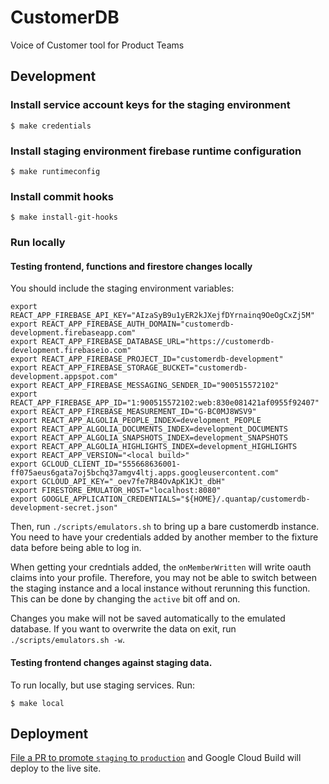 # CustomerDB

Voice of Customer tool for Product Teams

## Development

### Install service account keys for the staging environment

```
$ make credentials
```

### Install staging environment firebase runtime configuration

```
$ make runtimeconfig
```

### Install commit hooks

```
$ make install-git-hooks
```

### Run locally

#### Testing frontend, functions and firestore changes locally

You should include the staging environment variables:

```
export REACT_APP_FIREBASE_API_KEY="AIzaSyB9u1yER2kJXejfDYrnainq9OeOgCxZj5M"
export REACT_APP_FIREBASE_AUTH_DOMAIN="customerdb-development.firebaseapp.com"
export REACT_APP_FIREBASE_DATABASE_URL="https://customerdb-development.firebaseio.com"
export REACT_APP_FIREBASE_PROJECT_ID="customerdb-development"
export REACT_APP_FIREBASE_STORAGE_BUCKET="customerdb-development.appspot.com"
export REACT_APP_FIREBASE_MESSAGING_SENDER_ID="900515572102"
export REACT_APP_FIREBASE_APP_ID="1:900515572102:web:830e081421af0955f92407"
export REACT_APP_FIREBASE_MEASUREMENT_ID="G-BC0MJ8WSV9"
export REACT_APP_ALGOLIA_PEOPLE_INDEX=development_PEOPLE
export REACT_APP_ALGOLIA_DOCUMENTS_INDEX=development_DOCUMENTS
export REACT_APP_ALGOLIA_SNAPSHOTS_INDEX=development_SNAPSHOTS
export REACT_APP_ALGOLIA_HIGHLIGHTS_INDEX=development_HIGHLIGHTS
export REACT_APP_VERSION="<local build>"
export GCLOUD_CLIENT_ID="555668636001-ff075aeus6gata7oj5bchq37amgv4ltj.apps.googleusercontent.com"
export GCLOUD_API_KEY="_oev7fe7RB4OvApK1KJt_dbH"
export FIRESTORE_EMULATOR_HOST="localhost:8080"
export GOOGLE_APPLICATION_CREDENTIALS="${HOME}/.quantap/customerdb-development-secret.json"
```

Then, run `./scripts/emulators.sh` to bring up a bare customerdb instance.
You need to have your credentials added by another member to the fixture data before being able to log in.

When getting your credntials added, the `onMemberWritten` will write oauth claims into your profile. Therefore, you may not be able to switch between the staging instance and a local instance without rerunning this function. This can be done by changing the `active` bit off and on.

Changes you make will not be saved automatically to the emulated database. If you want to overwrite the data on exit, run `./scripts/emulators.sh -w`.

#### Testing frontend changes against staging data.

To run locally, but use staging services. Run:

```
$ make local
```

## Deployment

[File a PR to promote `staging` to `production`](https://github.com/quantap/app.customerdb.com/compare/production...staging) and Google Cloud Build will deploy to the live site.
